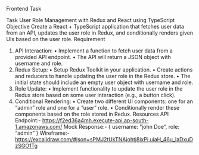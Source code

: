 Frontend Task


Task
User Role Management with Redux and React using TypeScript
Objective
Create a React + TypeScript application that fetches user data from an API, updates the user role in Redux, and conditionally renders given UIs based on the user role. 
Requirement
1.	API Interaction:
	•	Implement a function to fetch user data from a provided API endpoint.
	•	The API will return a JSON object with username and role.
2.	Redux Setup:
	•	Setup Redux Toolkit in your application.
	•	Create actions and reducers to handle updating the user role in the Redux store.
	•	The initial state should include an empty user object with username and role.
3.	Role Update:
	•	Implement functionality to update the user role in the Redux store based on some user interaction (e.g., a button click).
4.	Conditional Rendering:
	•	Create two different UI components: one for an “admin” role and one for a “user” role.
	•	Conditionally render these components based on the role stored in Redux.
Resources
API Endpoint:- https://f2ed36a4mh.execute-api.ap-south-1.amazonaws.com/
Mock Response:-
{
	username: “john Doe”,
	role: “admin”
}
Wireframe:- https://excalidraw.com/#json=sPMJ2tUkTNAjohtj8ixPi,uiaH_46u_IaDxuDzSGO1Tg
